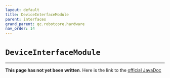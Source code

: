 ```yaml
---
layout: default
title: DeviceInterfaceModule
parent: interfaces
grand_parent: qc.robotcore.hardware
nav_order: 14
---
```

# `DeviceInterfaceModule`
---
**This page has not yet been written**. Here is the link to the [official JavaDoc](https://ftctechnh.github.io/ftc_app/doc/javadoc/com/qualcomm/robotcore/hardware/DeviceInterfaceModule.html)
        